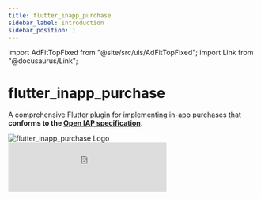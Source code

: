 ```yaml
---
title: flutter_inapp_purchase
sidebar_label: Introduction
sidebar_position: 1
---
```


import AdFitTopFixed from "@site/src/uis/AdFitTopFixed";
import Link from "@docusaurus/Link";

# flutter_inapp_purchase

A comprehensive Flutter plugin for implementing in-app purchases that **conforms to the [Open IAP specification](https://openiap.dev)**.

<div
  style={{
    display: 'flex',
    justifyContent: 'center',
    alignItems: 'center',
    gap: '2rem',
    margin: '2rem 0',
    flexWrap: 'wrap',
  }}
>
  <img
    src={require("@site/static/img/logo.png").default}
    alt="flutter_inapp_purchase Logo"
    style={{maxWidth: '280px', width: '60%', height: 'auto'}}
  />
  <iframe
    title="openiap-sponsor"
    src="https://ads.as.criteo.com/delivery/r/afr.php?z=up3WzS8Vkro4evgkPwGduw&u=%7C0739geO7I8towJ9tri5oCTiTmgX649oG34AhnPZq7c0%3D%7C&c1=0n2XosTo5ckbeNFvq0zVIcsyhyT3WKD0h8x1vhtYGkSkO0b8TwGJzvgWDUyB9U9Fk9ZEPKD72VQWkqPVpMQYPy2yS9pZ-gO7OSDPnT0hb1ilv1ey6SSH6LJIl4QhQltdlxZES-dRiryXmM58JoKZL8qIs-2JRvoDEk9wRGVWsaUskSiD7vkrBEvDeFkuD_lJ6oyxWcaW1EMCDtGleGpKNgE3Dn-r9IM1goBLqdz0EkvWQoN1vn9NJJ8N1AOaiKSa9QZfnvEbVTqv9Q47PJcA-Md9Fz5TUzSHAK3qqyQSVJqoKjmRVMm2a-sfm8V9KF8OUbcQQKnuvGlv8_ExxTj2k7ChvMfnEwWlrg3WI25BmwtEDwN4mHS5pdF4rQBPWdIuLGI2TeLZP6FmgryAnySUen9oCKaR3Qh_PCybMGtMZnmCiiPggRcJkTkBE0DdW3FBIXuqm_7kCiM8GLFkLy7KzaRt-uukAcAMFeCMlWK7cbx2mzh1Pjv_xs9rTqmpTQzs0gaTmtfheLGe1NAsPL4uPzodz94erRDVCgKA8BINzmc4aiE3suo5ySeylvtliNfez823Dtz0YTo6dWqfFdR1SCx93598rM2EY9rxboOW1hSASyCq2vjfu1a-8Pux_LW8BIwJSuq-KSq18JOld4sFJiSEs0a0JRv04pZWyr8urC_qUdHkkRU0PLM9tmnaFwAgOBjYirzo1W-fe-q3Z_SRP6dm2PGSgvqp6In3zHR2e0M&ct0=https%3A%2F%2Fkaat.daum.net%2Fad%2Fclick_thirdparty%3Bkyson_version%3D1.0%3Brequest_id%3Df03d71b0-2c6c-4d16-b1b4-281ae42a06b8-j0zr%3Badunit_id%3DDAN-YTmjDwlbcP42HBg6%3Btemplate_seq%3D%3Bsdk_type%3Dweb%3Bmed_dsp_id%3DCRITEO_NEW%3Bbid_id%3D68d015bc19f77f7b967055c069c00000%3Bdsp_id%3DCRITEO%3Bhratio%3D%3Bnetwork_type%3DGENERAL%3Bwratio%3D%3Bsdk_version%3D4.34.1%3Bad_type%3DBanner%3Bw%3D320%3Bh%3D100%3Bssp_id%3DKAKAO%3Bdevice_type%3DPC%3Bis_test%3Dfalse%3Bdummy%3D"
    width="320"
    height="100"
    frameBorder="0"
    scrolling="no"
    style={{border: 'none'}}
  />
</div>

## What is flutter_inapp_purchase?

This is an **In App Purchase** plugin for Flutter. This project has been **forked** from [react-native-iap](https://github.com/hyochan/react-native-iap). We are trying to share same experience of **in-app-purchase** in **flutter** as in **react-native**.

We will keep working on it as time goes by just like we did in **react-native-iap**.

## What this plugin does

- **Product Management**: Fetch and manage consumable and non-consumable products
- **Purchase Flow**: Handle complete purchase workflows with proper error handling
- **Subscription Support**: Full subscription lifecycle management
- **Receipt Validation**: Validate purchases on both platforms
- **Store Communication**: Direct communication with App Store and Google Play
- **Error Recovery**: Comprehensive error handling and recovery mechanisms

## Quick Start

Get started with flutter_inapp_purchase in minutes:

```bash
flutter pub add flutter_inapp_purchase:^6.8.0
```

```dart
import 'package:flutter_inapp_purchase/flutter_inapp_purchase.dart';

// Initialize connection
await FlutterInappPurchase.instance.initConnection();

// Fetch product details
final result = await FlutterInappPurchase.instance.fetchProducts(
  ProductRequest(
    skus: ['product_id'],
    type: ProductQueryType.InApp,
  ),
);

final products = result.value;

// Request purchase
final requestProps = RequestPurchaseProps.inApp(
  request: RequestPurchasePropsByPlatforms(
    ios: RequestPurchaseIosProps(
      sku: 'product_id',
      quantity: 1,
    ),
    android: RequestPurchaseAndroidProps(
      skus: ['product_id'],
    ),
  ),
);

await FlutterInappPurchase.instance.requestPurchase(requestProps);

// Restore active purchases (include expired iOS receipts if needed)
final purchases = await FlutterInappPurchase.instance.getAvailablePurchases(
  PurchaseOptions(
    onlyIncludeActiveItemsIOS: true,
  ),
);
```

## What's Next?

<div className="grid grid-cols-1 md:grid-cols-2 gap-4 my-8">
  <div className="card">
    <div className="card-body">
      <h3>Getting Started</h3>
      <p>Learn how to install and configure flutter_inapp_purchase in your project.</p>
      <Link to="/docs/getting-started/installation" className="button button--primary">Get Started →</Link>
    </div>
  </div>
  
  <div className="card">
    <div className="card-body">
      <h3>Guides</h3>
      <p>Follow step-by-step guides for implementing purchases and subscriptions.</p>
      <Link to="/docs/guides/purchases" className="button button--secondary">View Guides →</Link>
    </div>
  </div>
  
  <div className="card">
    <div className="card-body">
      <h3>API Reference</h3>
      <p>Comprehensive API documentation with examples and type definitions.</p>
      <Link to="/docs/api/" className="button button--secondary">API Docs →</Link>
    </div>
  </div>
  
  <div className="card">
    <div className="card-body">
      <h3>Examples</h3>
      <p>Real-world examples and implementation patterns.</p>
      <Link to="/docs/examples/basic-store" className="button button--secondary">See Examples →</Link>
    </div>
  </div>
</div>

Ready to implement in-app purchases in your Flutter app? Let's <Link to="/docs/getting-started/installation">get started</Link>!

## Sponsors & Community Support

We’re building the OpenIAP ecosystem—defining the spec at
[openiap.dev](https://www.openiap.dev), maintaining
[openiap-gql](https://github.com/hyodotdev/openiap-gql) for the shared type
system, and shipping native SDKs such as
[openiap-apple](https://github.com/hyodotdev/openiap-apple) and
[openiap-google](https://github.com/hyodotdev/openiap-google). These modules
power [expo-iap](https://github.com/hyochan/expo-iap),
[flutter_inapp_purchase](https://github.com/hyochan/flutter_inapp_purchase), [kmp-iap](https://github.com/hyochan/kmp-iap), and [react-native-iap](https://github.com/hyochan/react-native-iap). After
simplifying fragmented APIs, the next milestone is a streamlined purchase flow:
`initConnection → fetchProducts → requestPurchase → (server receipt validation) → finishTransaction`.

Your sponsorship keeps this work moving—ensuring more developers across
platforms, OS, and frameworks can implement IAPs without headaches while we
expand to additional plugins and payment systems. Sponsors receive shout-outs
in each release and, depending on tier, can request tailored support. If you’re
interested—or have rollout feedback to share—you can view sponsorship options at
[openiap.dev/sponsors](https://www.openiap.dev/sponsors).

This project is maintained by [hyochan](https://github.com/hyochan).

- **GitHub Issues**: [Report bugs and feature requests](https://github.com/hyochan/flutter_inapp_purchase/issues)
- **Discussions**: [Join community discussions](https://github.com/hyochan/flutter_inapp_purchase/discussions)
- **Slack**: [Join the real-time chat](http://hyo.dev/joinSlack)
- **Contributing**: [Contribute to the project](https://github.com/hyochan/flutter_inapp_purchase/blob/main/CONTRIBUTING.md)
